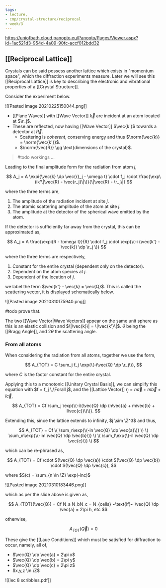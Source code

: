 ```yaml
---
tags:
- lecture,
- cmp/crystal-structure/reciprocal
- week/3
---
```


https://uniofbath.cloud.panopto.eu/Panopto/Pages/Viewer.aspx?id=1ac521d3-954d-4a09-90fc-accf012bdd32

## [[Reciprocal Lattice]]

Crystals can be said possess another lattice which exists in "momentum space", which the diffraction experiments measure. Later we will see this [[Reciprocal Lattice]] is key to describing the electronic and vibrational properties of a [[Crystal Structure]].

Consider the experiment below.

![[Pasted image 20210225150044.png]]

- [[Plane Waves]] with [[Wave Vector]] $\vec{k}$ are incident at an atom located at $\r_j$.
- These are reflected, now having [[Wave Vector]] $\vec{k'}$ towards a detector at $\vec{R}$.
	- Scattering is *coherent*, conserving energy and thus $\norm{\vec{k}} = \norm{\vec{k'}}$.
	- $\norm{\vec{R}} \gg \text{dimensions of the crystal}$.

> #todo workings ...

Leading to the final amplitude form for the radiation from atom $j$, 

$$
A_j = A 
\expi{\vec{k} \dp \vec{r}_j - \omega t}
\cdot f_j
\cdot \frac{\exp\(ik'\|\vec{R} - \vec{r_j}\|\)}{\|\vec{R} - \r_j\|}
$$

where the three terms are,

1. The amplitude of the radiation incident at site $j$.
2. The atomic scattering amplitude of the atom at site $j$.
3. The amplitude at the detector of the spherical wave emitted by the atom.

If the detector is sufficiently far away from the crystal, this can be approximated as,

$$
A_j = A 
\frac{\expi{R - \omega t}}{R}
\cdot f_j
\cdot \exp{\(-i
	(\vec{k'} - \vec{k}) \dp \r_j
\)}
$$

where the three terms are respectively,

1. Constant for the entire crystal (dependent only on the detector).
2. Dependent on the atom species at $j$.
3. Dependent of the location of $j$.

we label the term $\vec{k'} - \vec{k} = \vec{Q}$. This is called the scattering vector, it is displayed schematically below.

![[Pasted image 20210310175940.png]]

#todo prove that.

The two [[Wave Vector|Wave Vectors]] appear on the same unit sphere as this is an elastic collision and $\|\vec{k}\| = \|\vec{k'}\|$. $\theta$ being the [[Bragg Angle]], and $2\theta$ the scattering angle.

### From all atoms

When considering the radiation from all atoms, together we use the form,

$$
A_{TOT} = C \sum_j f_j \exp{\(-i\vec{Q} \dp \r_j\)},
$$

where $C$ is the factor constant for the entire crystal. 

Applying this to a monotonic [[Unitary Crystal Basis]], we can simplify this equation with $f = f_j \,\Forall j$, and the [[Lattice Vector]] $r_j = n\vec{a} + m\vec{b} + l\vec{c}$,

$$
A_{TOT}
= Cf \sum_j  \exp{\(-i\(\vec{Q} \dp (n\vec{a} + m\vec{b} + l\vec{c})\)\)}.
$$

Extending this, since the lattice extends to infinity, $j \sim \Z^3$ and thus,

$$
A_{TOT}
= Cf
\(
\sum_n\exp{\(-in \vec{Q} \dp \vec{a}\)}
\)
\(
\sum_m\exp{\(-im \vec{Q} \dp \vec{b}\)}
\)
\(
\sum_l\exp{\(-il \vec{Q} \dp \vec{c}\)}
\)
$$

which can be re-phrased as,

$$
A_{TOT} = Cf
\cdot S(\vec{Q} \dp \vec{a})
\cdot S(\vec{Q} \dp \vec{b})
\cdot S(\vec{Q} \dp \vec{c}),
$$

where $S(c) = \sum_{n \in \Z} \exp(-inc)$

![[Pasted image 20210310183446.png]]

which as per the slide above is given as,

$$
A_{TOT}(\vec{Q}) = Cf N_a N_bN_c = N_{cells} ~\text{if}~ \vec{Q} \dp \vec{a} = 2\pi h, etc
$$

otherwise,

$$A_{TOT}(\vec{Q}) = 0$$

These give the [[Laue Conditions]] which must be satisfied for diffraction to occur, namely, all of,

- $\vec{Q} \dp \vec{a} = 2\pi x$
- $\vec{Q} \dp \vec{b} = 2\pi y$
- $\vec{Q} \dp \vec{c} = 2\pi z$
- $x,y,z \in \Z$


![[lec 8 scribbles.pdf]]

